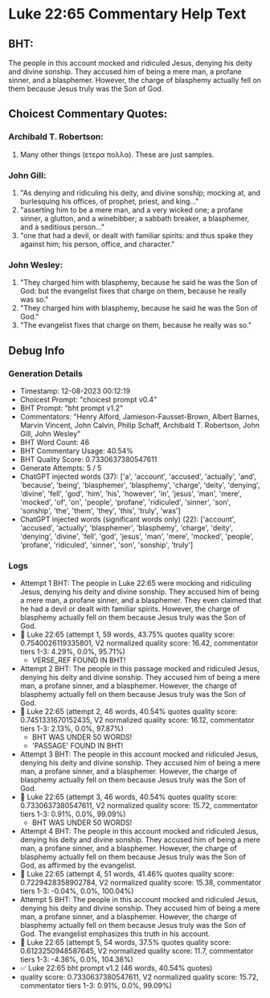 # Luke 22:65 Commentary Help Text

## BHT:
The people in this account mocked and ridiculed Jesus, denying his deity and divine sonship. They accused him of being a mere man, a profane sinner, and a blasphemer. However, the charge of blasphemy actually fell on them because Jesus truly was the Son of God.

## Choicest Commentary Quotes:
### Archibald T. Robertson:
1.  Many other things (ετερα πολλα). These are just samples. 


### John Gill:
1. "As denying and ridiculing his deity, and divine sonship; mocking at, and burlesquing his offices, of prophet, priest, and king..."
2. "asserting him to be a mere man, and a very wicked one; a profane sinner, a glutton, and a winebibber; a sabbath breaker, a blasphemer, and a seditious person..."
3. "one that had a devil, or dealt with familiar spirits: and thus spake they against him; his person, office, and character."

### John Wesley:
1. "They charged him with blasphemy, because he said he was the Son of God: but the evangelist fixes that charge on them, because he really was so."
2. "They charged him with blasphemy, because he said he was the Son of God."
3. "The evangelist fixes that charge on them, because he really was so."


## Debug Info
### Generation Details
- Timestamp: 12-08-2023 00:12:19
- Choicest Prompt: "choicest prompt v0.4"
- BHT Prompt: "bht prompt v1.2"
- Commentators: "Henry Alford, Jamieson-Fausset-Brown, Albert Barnes, Marvin Vincent, John Calvin, Philip Schaff, Archibald T. Robertson, John Gill, John Wesley"
- BHT Word Count: 46
- BHT Commentary Usage: 40.54%
- BHT Quality Score: 0.7330637380547611
- Generate Attempts: 5 / 5
- ChatGPT injected words (37):
	['a', 'account', 'accused', 'actually', 'and', 'because', 'being', 'blasphemer', 'blasphemy', 'charge', 'deity', 'denying', 'divine', 'fell', 'god', 'him', 'his', 'however', 'in', 'jesus', 'man', 'mere', 'mocked', 'of', 'on', 'people', 'profane', 'ridiculed', 'sinner', 'son', 'sonship', 'the', 'them', 'they', 'this', 'truly', 'was']
- ChatGPT injected words (significant words only) (22):
	['account', 'accused', 'actually', 'blasphemer', 'blasphemy', 'charge', 'deity', 'denying', 'divine', 'fell', 'god', 'jesus', 'man', 'mere', 'mocked', 'people', 'profane', 'ridiculed', 'sinner', 'son', 'sonship', 'truly']

### Logs
- Attempt 1 BHT: The people in Luke 22:65 were mocking and ridiculing Jesus, denying his deity and divine sonship. They accused him of being a mere man, a profane sinner, and a blasphemer. They even claimed that he had a devil or dealt with familiar spirits. However, the charge of blasphemy actually fell on them because Jesus truly was the Son of God.
- 🔄 Luke 22:65 (attempt 1, 59 words, 43.75% quotes quality score: 0.7540026119335801, V2 normalized quality score: 16.42, commentator tiers 1-3: 4.29%, 0.0%, 95.71%) 
	- VERSE_REF FOUND IN BHT!
- Attempt 2 BHT: The people in this passage mocked and ridiculed Jesus, denying his deity and divine sonship. They accused him of being a mere man, a profane sinner, and a blasphemer. However, the charge of blasphemy actually fell on them because Jesus truly was the Son of God.
- 🔄 Luke 22:65 (attempt 2, 46 words, 40.54% quotes quality score: 0.7451331670152435, V2 normalized quality score: 16.12, commentator tiers 1-3: 2.13%, 0.0%, 97.87%) 
	- BHT WAS UNDER 50 WORDS! 
	- 'PASSAGE' FOUND IN BHT!
- Attempt 3 BHT: The people in this account mocked and ridiculed Jesus, denying his deity and divine sonship. They accused him of being a mere man, a profane sinner, and a blasphemer. However, the charge of blasphemy actually fell on them because Jesus truly was the Son of God.
- 🔄 Luke 22:65 (attempt 3, 46 words, 40.54% quotes quality score: 0.7330637380547611, V2 normalized quality score: 15.72, commentator tiers 1-3: 0.91%, 0.0%, 99.09%) 
	- BHT WAS UNDER 50 WORDS!
- Attempt 4 BHT: The people in this account mocked and ridiculed Jesus, denying his deity and divine sonship. They accused him of being a mere man, a profane sinner, and a blasphemer. However, the charge of blasphemy actually fell on them because Jesus truly was the Son of God, as affirmed by the evangelist.
- 🔄 Luke 22:65 (attempt 4, 51 words, 41.46% quotes quality score: 0.7229428358902784, V2 normalized quality score: 15.38, commentator tiers 1-3: -0.04%, 0.0%, 100.04%)
- Attempt 5 BHT: The people in this account mocked and ridiculed Jesus, denying his deity and divine sonship. They accused him of being a mere man, a profane sinner, and a blasphemer. However, the charge of blasphemy actually fell on them because Jesus truly was the Son of God. The evangelist emphasizes this truth in his account.
- 🔄 Luke 22:65 (attempt 5, 54 words, 37.5% quotes quality score: 0.6123250948587645, V2 normalized quality score: 11.7, commentator tiers 1-3: -4.36%, 0.0%, 104.36%)
- ✅ Luke 22:65 bht prompt v1.2 (46 words, 40.54% quotes)
- quality score: 0.7330637380547611, V2 normalized quality score: 15.72, commentator tiers 1-3: 0.91%, 0.0%, 99.09%)